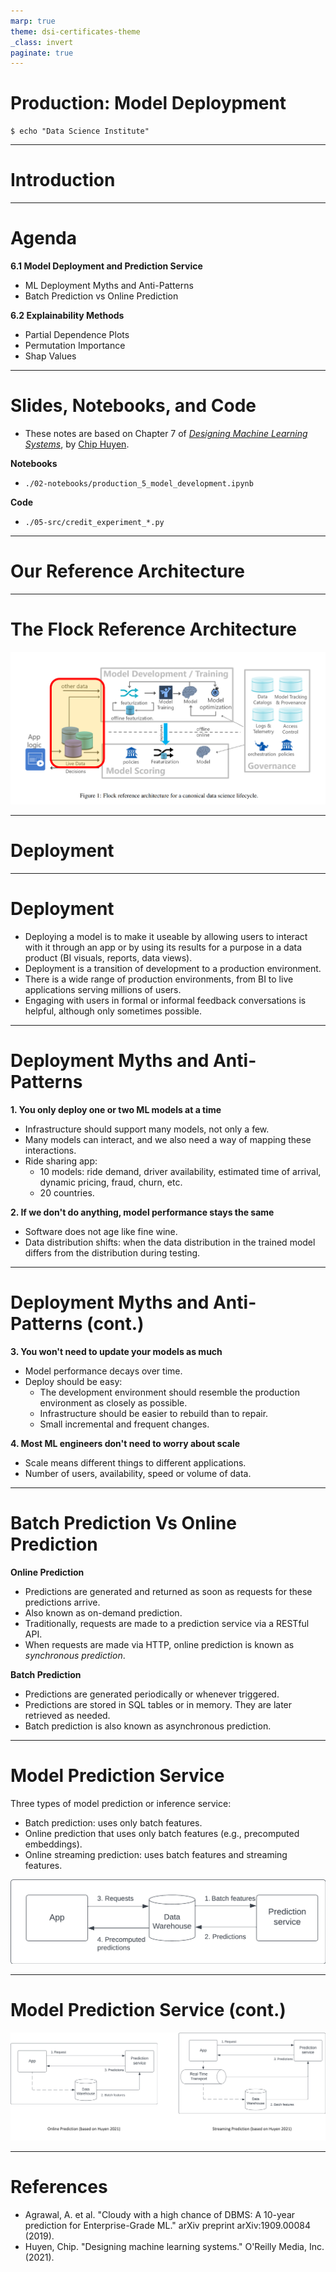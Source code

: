 ```yaml
---
marp: true
theme: dsi-certificates-theme
_class: invert
paginate: true
---
```


# Production: Model Deploypment

```code
$ echo "Data Science Institute"
```
---

# Introduction

---

# Agenda

**6.1 Model Deployment and Prediction Service**
    
- ML Deployment Myths and Anti-Patterns
- Batch Prediction vs Online Prediction

**6.2 Explainability Methods**

- Partial Dependence Plots
- Permutation Importance
- Shap Values

---

# Slides, Notebooks, and Code

- These notes are based on Chapter 7 of [*Designing Machine Learning Systems*](https://huyenchip.com/books/), by [Chip Huyen](https://huyenchip.com/).

**Notebooks**

- `./02-notebooks/production_5_model_development.ipynb`

**Code**

- `./05-src/credit_experiment_*.py`

---

# Our Reference Architecture

---

# The Flock Reference Architecture

![w:1100](./images/flock_ref_arhitecture_highlighted.png)

<!-- Agrawal et al (2019) -->

---

# Deployment

---

# Deployment

- Deploying a model is to make it useable by allowing users to interact with it through an app or by using its results for a purpose in a data product (BI visuals, reports, data views).
- Deployment is a transition of development to a production environment. 
- There is a wide range of production environments, from BI to live applications serving millions of users.
- Engaging with users in formal or informal feedback conversations is helpful, although only sometimes possible.

---

# Deployment Myths and Anti-Patterns

**1. You only deploy one or two ML models at a time**

- Infrastructure should support many models, not only a few.
- Many models can interact, and we also need a way of mapping these interactions.
- Ride sharing app: 
    - 10 models: ride demand, driver availability, estimated time of arrival, dynamic pricing, fraud, churn, etc.
    - 20 countries.

**2. If we don't do anything, model performance stays the same**

- Software does not age like fine wine.
- Data distribution shifts: when the data distribution in the trained model differs from the distribution during testing.

---

# Deployment Myths and Anti-Patterns (cont.)

**3. You won't need to update your models as much**

- Model performance decays over time.
- Deploy should be easy:
    - The development environment should resemble the production environment as closely as possible.
    - Infrastructure should be easier to rebuild than to repair.
    - Small incremental and frequent changes.

**4. Most ML engineers don't need to worry about scale**

- Scale means different things to different applications.
- Number of users, availability, speed or volume of data.

---

# Batch Prediction Vs Online Prediction

**Online Prediction**

- Predictions are generated and returned as soon as requests for these predictions arrive.
- Also known as on-demand prediction.
- Traditionally, requests are made to a prediction service via a RESTful API.
- When requests are made via HTTP, online prediction is known as *synchronous prediction*. 

**Batch Prediction**

- Predictions are generated periodically or whenever triggered.
- Predictions are stored in SQL tables or in memory. They are later retrieved as needed.
- Batch prediction is also known as asynchronous prediction.

---

# Model Prediction Service

Three types of model prediction or inference service:

- Batch prediction: uses only batch features.
- Online prediction that uses only batch features (e.g., precomputed embeddings).
- Online streaming prediction: uses batch features and streaming features.

![bg right:50% w:500](./images/batch_prediction.png)

<!-- Batch Prediction (based on Huyen 2021) -->

---

# Model Prediction Service (cont.)

![w:1100](./images/model_prediction_service_comp.png)

<!-- Online Prediction (based on Huyen 2021) -->
<!-- Streaming Prediction (based on Huyen 2021) -->

---

# References

- Agrawal, A. et al. "Cloudy with a high chance of DBMS: A 10-year prediction for Enterprise-Grade ML." arXiv preprint arXiv:1909.00084 (2019).
- Huyen, Chip. "Designing machine learning systems." O'Reilly Media, Inc.(2021).

